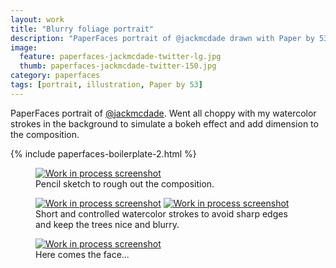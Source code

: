 ```yaml
---
layout: work
title: "Blurry foliage portrait"
description: "PaperFaces portrait of @jackmcdade drawn with Paper by 53 on an iPad."
image: 
  feature: paperfaces-jackmcdade-twitter-lg.jpg
  thumb: paperfaces-jackmcdade-twitter-150.jpg
category: paperfaces
tags: [portrait, illustration, Paper by 53]
---
```


PaperFaces portrait of [@jackmcdade](http://twitter.com/jackmcdade). Went all choppy with my watercolor strokes in the background to simulate a bokeh effect and add dimension to the composition.

{% include paperfaces-boilerplate-2.html %}

<figure>
	<a href="{{ site.url }}/images/paperfaces-jackmcdade-process-1-lg.jpg"><img src="{{ site.url }}/images/paperfaces-jackmcdade-process-1-600.jpg" alt="Work in process screenshot"></a>
	<figcaption>Pencil sketch to rough out the composition.</figcaption>
</figure>

<figure class="half">
	<a href="{{ site.url }}/images/paperfaces-jackmcdade-process-2-lg.jpg"><img src="{{ site.url }}/images/paperfaces-jackmcdade-process-2-600.jpg" alt="Work in process screenshot"></a>
	<a href="{{ site.url }}/images/paperfaces-jackmcdade-process-3-lg.jpg"><img src="{{ site.url }}/images/paperfaces-jackmcdade-process-3-600.jpg" alt="Work in process screenshot"></a>
	<figcaption>Short and controlled watercolor strokes to avoid sharp edges and keep the trees nice and blurry.</figcaption>
</figure>

<figure>
	<a href="{{ site.url }}/images/paperfaces-jackmcdade-process-4-lg.jpg"><img src="{{ site.url }}/images/paperfaces-jackmcdade-process-4-600.jpg" alt="Work in process screenshot"></a>
	<figcaption>Here comes the face...</figcaption>
</figure>